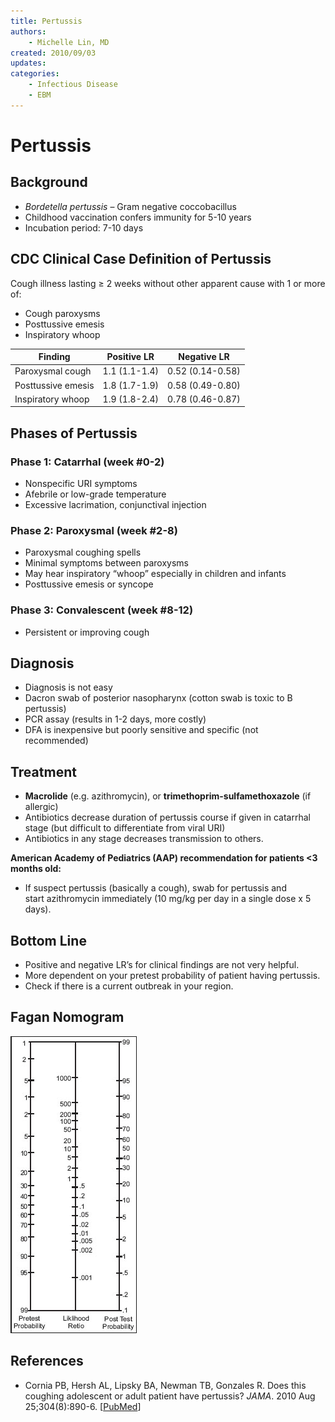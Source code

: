 ```yaml
---
title: Pertussis
authors:
    - Michelle Lin, MD
created: 2010/09/03
updates:
categories:
    - Infectious Disease
    - EBM
---
```


# Pertussis

## Background

- _Bordetella pertussis_ – Gram negative coccobacillus
- Childhood vaccination confers immunity for 5-10 years
- Incubation period: 7-10 days 

## CDC Clinical Case Definition of Pertussis

Cough illness lasting &ge; 2 weeks without other apparent cause with 1 or more of:

- Cough paroxysms
- Posttussive emesis 
- Inspiratory whoop

| **Finding**        | **Positive LR** | **Negative LR**  |
| ------------------ | --------------- | ---------------- |
| Paroxysmal cough   | 1.1 (1.1-1.4)   | 0.52 (0.14-0.58) |
| Posttussive emesis | 1.8 (1.7-1.9)   | 0.58 (0.49-0.80) |
| Inspiratory whoop  | 1.9 (1.8-2.4)   | 0.78 (0.46-0.87) |

## Phases of Pertussis

### Phase 1: Catarrhal (week #0-2)

- Nonspecific URI symptoms
- Afebrile or low-grade temperature
- Excessive lacrimation, conjunctival injection 

### Phase 2: Paroxysmal (week #2-8)

- Paroxysmal coughing spells
- Minimal symptoms between paroxysms
- May hear inspiratory “whoop” especially in children and infants
- Posttussive emesis or syncope 

### Phase 3: Convalescent (week #8-12)

- Persistent or improving cough

## Diagnosis

- Diagnosis is not easy
- Dacron swab of posterior nasopharynx (cotton swab is toxic to B pertussis)
- PCR assay (results in 1-2 days, more costly)
- DFA is inexpensive but poorly sensitive and specific (not recommended) 

## Treatment

- **Macrolide** (e.g. <span class="drug">azithromycin</span>), or <span class="drug">**trimethoprim-sulfamethoxazole**</span> (if allergic)
- Antibiotics decrease duration of pertussis course if given in catarrhal stage (but difficult to differentiate from viral URI)
- Antibiotics in any stage decreases transmission to others. 

**American Academy of Pediatrics (AAP) recommendation for patients &lt;3 months old:**

- If suspect pertussis (basically a cough), swab for pertussis and start <span class="drug">azithromycin</span> immediately (10 mg/kg per day in a single dose x 5 days). 

## Bottom Line

- Positive and negative LR’s for clinical findings are not very helpful.
- More dependent on your pretest probability of patient having pertussis.
- Check if there is a current outbreak in your region. 

## Fagan Nomogram

![Fagan nomogram](media/pertussis_image-1.png)

## References

- Cornia PB, Hersh AL, Lipsky BA, Newman TB, Gonzales R. Does this coughing adolescent or adult patient have pertussis? _JAMA_. 2010 Aug 25;304(8):890-6. [[PubMed](http://www.ncbi.nlm.nih.gov/pubmed/?term=20736473)]
